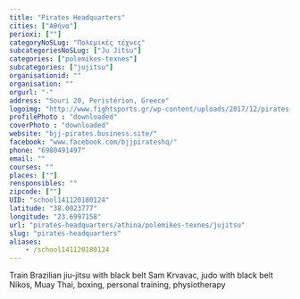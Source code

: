 ```yaml
---
title: "Pirates Headquarters"
cities: ["Αθήνα"]
perioxi: [""]
categoryNoSLug: "Πολεμικές τέχνες"
subcategoriesNoSLug: ["Ju Jitsu"]
categories: ["polemikes-texnes"]
subcategories: ["jujitsu"]
organisationid: ""
organisation: ""
orgurl: "-"
address: "Souri 20, Peristérion, Greece"
logoimg: "http://www.fightsports.gr/wp-content/uploads/2017/12/pirates-headquarters-logo.jpg"
profilePhoto : "downloaded"
coverPhoto : "downloaded"
website: "bjj-pirates.business.site/"
facebook: "www.facebook.com/bjjpirateshq/"
phone: "6980491497"
email: ""
courses: ""
places: [""]
rensponsibles: ""
zipcode: [""]
UID: "school141120180124"
latitude: "38.0023777"
longitude: "23.6997158"
url: "pirates-headquarters/athina/polemikes-texnes/jujitsu"
slug: "pirates-headquarters"
aliases:
    - /school141120180124
---
```



Train Brazilian jiu-jitsu with black belt Sam Krvavac, judo with black belt Nikos, Muay Thai, boxing, personal training, physiotherapy

